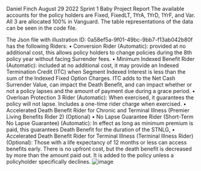 Daniel Finch
August 29 2022
Sprint 1 Baby Project Report
	The available accounts for the policy holders are Fixed, FixedLT, 1YrA, 1YrD, 1YrF, and Var. All 3 are allocated 100% in Vanguard. The table representations of the data can be seen in the code file.
	
The Json file with illustration ID: 0a58ef5a-9f01-49bc-9bb7-f13ab042b80f has the following Riders:
•	Conversion Rider (Automatic): provided at no additional cost, this allows policy holders to change policies during the 8th policy year without facing Surrender fees.
•	Minimum Indexed Benefit Rider (Automatic): included at no additional cost, it may provide an Indexed Termination Credit (ITC) when Segment Indexed Interest is less than the sum of the Indexed Fixed Option Charges. ITC adds to the Net Cash Surrender Value, can impact the Death Benefit, and can impact whether or not a policy lapses and the amount of payment due during a grace period.
•	Overloan Protection 3 Rider (Automatic): When exercised, it guarantees the policy will not lapse. Includes a one-time rider charge when exercised.
•	Accelerated Death Benefit Rider for Chronic and Terminal Illness (Premier Living Benefits Rider 2) (Optional)
•	No Lapse Guarantee Rider (Short-Term No Lapse Guarantee) (Automatic): In effect as long as minimum premium is paid, this guarantees Death Benefit for the duration of the STNLG,
•	Accelerated Death Benefit Rider for Terminal Illness (Terminal Illness Rider) (Optional): Those with a life expectancy of 12 months or less can access benefits early. There is no upfront cost, but the death benefit is decreased by more than the amount paid out. It is added to the policy unless a policyholder specifically declines.
![image](https://user-images.githubusercontent.com/96733582/188935848-4c9ab9b0-a856-4cc2-862b-306b817409f5.png)

